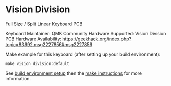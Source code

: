 Vision Division
===============

Full Size / Split Linear Keyboard PCB

Keyboard Maintainer: QMK Community
Hardware Supported: Vision Division PCB
Hardware Availability: https://geekhack.org/index.php?topic=83692.msg2227856#msg2227856

Make example for this keyboard (after setting up your build environment):

    make vision_division:default

See [build environment setup](https://docs.qmk.fm/build_environment_setup.html) then the [make instructions](https://docs.qmk.fm/make_instructions.html) for more information.

